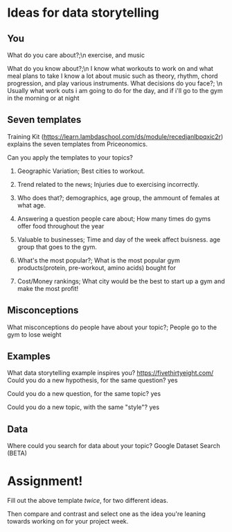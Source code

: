 # Ideas for data storytelling

## You

What do you care about?;\n
exercise, and music

What do you know about?;\n
I know what workouts to work on and what meal plans to take
I know a lot about music such as theory, rhythm, chord progression, and play various instruments.
What decisions do you face?; \n
Usually what work outs i am going to do for the day, and if i'll go to the gym in the morning or at night

## Seven templates

Training Kit (https://learn.lambdaschool.com/ds/module/recedjanlbpqxic2r) explains the seven templates from Priceonomics.

Can you apply the templates to your topics? 

1. Geographic Variation;
Best cities to workout.

2. Trend related to the news;
Injuries due to exercising incorrectly.

3. Who does that?;
demographics, age group, the ammount of females at what age.

4. Answering a question people care about;
How many times do gyms offer food throughout the year

5. Valuable to businesses;
Time and day of the week affect buisness.
age group that goes to the gym.

6. What's the most popular?;
What is the most popular gym products(protein, pre-workout, amino acids) bought for

7. Cost/Money rankings;
What city would be the best to start up a gym and make the most profit!

## Misconceptions

What misconceptions do people have about your topic?;
People go to the gym to lose weight

## Examples

What data storytelling example inspires you?
https://fivethirtyeight.com/
Could you do a new hypothesis, for the same question?
yes

Could you do a new question, for the same topic?
yes

Could you do a new topic, with the same "style"?
yes
## Data

Where could you search for data about your topic?
Google Dataset Search (BETA)

# Assignment!

Fill out the above template *twice*, for two different ideas.

Then compare and contrast and select one as the idea you're leaning towards
working on for your project week.
